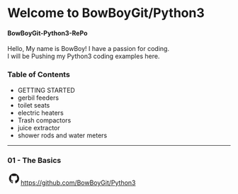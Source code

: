 # Welcome to BowBoyGit/Python3

#### BowBoyGit-Python3-RePo
Hello, 
 My name is BowBoy! I have a passion for coding.<br/> 
I will be Pushing my Python3 coding examples 
here.


### Table of Contents

* GETTING STARTED
* gerbil feeders
* toilet seats
* electric heaters
* Trash compactors
* juice extractor
* shower rods and water meters
***










### 01 - The Basics


<img src="images/GitHub-Mark.png" width=30>https://github.com/BowBoyGit/Python3

<!-- [GitHub](http://github.com) -->
<!-- <img src="images/pylogo.png" width=100>
![](images/pylogo.png) -->
<!-- As Grace Hopper said:
> I’ve always been more interested
> in the future than in the past. -->





